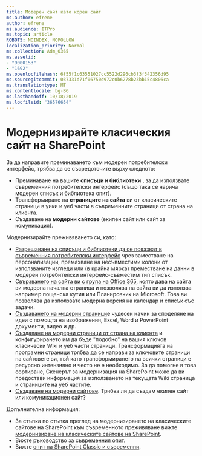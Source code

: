 ```yaml
---
title: Модерен сайт като корен сайт
ms.author: efrene
author: efrene
ms.audience: ITPro
ms.topic: article
ROBOTS: NOINDEX, NOFOLLOW
localization_priority: Normal
ms.collection: Adm_O365
ms.assetid:
- "9000153"
- "1692"
ms.openlocfilehash: 6f55f1c63551027cc5522d296cb3f3f342356d95
ms.sourcegitcommit: 037331d71f06750d972c0b6278b23bb15c4806ca
ms.translationtype: MT
ms.contentlocale: bg-BG
ms.lasthandoff: 10/18/2019
ms.locfileid: "36576654"
---
```

# <a name="modernize-your-classic-sharepoint-site"></a>Модернизирайте класическия сайт на SharePoint

За да направите преминаването към модерен потребителски интерфейс, трябва да се съсредоточите върху следното:

- Преминаване на вашите **списъци и библиотеки** , за да използвате съвременния потребителски интерфейс (също така се нарича модерен списък и библиотека опит).
- Трансформиране на **страниците на сайта** ви от класическите страници в уики и уеб части в съвременните страници от страна на клиента.
- Създаване на **модерни сайтове** (екипен сайт или сайт за комуникация).

Модернизирайте преживяването си, като:
- [Разрешаване на списъци и библиотеки да се показват в съвременния потребителски интерфейс](https://docs.microsoft.com/sharepoint/dev/transform/modernize-userinterface-lists-and-libraries) чрез заместване на персонализации, премахване на несъвместими колони от използваните изгледи или (в крайна мярка) преместване на данни в модерен потребителски интерфейс-съвместим тип списък.
- [Свързването на сайта ви с група на Office 365](https://docs.microsoft.com/sharepoint/dev/transform/modernize-connect-to-office365-group), която дава на сайта ви модерна начална страница и позволява на сайта ви да използва например пощенска кутия или Планировчик на Microsoft. Това ви позволява да използвате модерна версия на календар и списък със задачи.
- [Създаването на модерни страници](https://support.office.com/article/create-and-use-modern-pages-on-a-sharepoint-site-b3d46deb-27a6-4b1e-87b8-df851e503dec)е чудесен начин за споделяне на идеи с помощта на изображения, Excel, Word и PowerPoint документи, видео и др.
- [Създаване на модерни страници от страна на клиента](https://docs.microsoft.com/sharepoint/dev/transform/modernize-userinterface-site-pages) и конфигурирането им да бъде "подобно" на вашия ключов класически Wiki и уеб части страници. Трансформацията на програмни страници трябва да се направи за ключовите страници на сайтовете ви, тъй като трансформирането на всички страници е ресурсно интензивно и често не е необходимо. За да помогне в това сортиране, Скенерът за модернизация на SharePoint може да ви предостави информация за използването на текущата Wiki страница и страниците на уеб частите.
- [Създаване на модерни сайтове](https://support.office.com/article/create-a-team-site-in-sharepoint-ef10c1e7-15f3-42a3-98aa-b5972711777d). Трябва ли да създам екипен сайт или комуникационен сайт?

Допълнителна информация: 
- За стъпка по стъпка преглед на модернизирането на класическите сайтове на SharePoint към съвременното преживяване вижте [модернизиране на класическите сайтове на SharePoint](https://docs.microsoft.com/sharepoint/dev/transform/modernize-classic-sites).
- Вижте ръководство за [съвременния опит](https://docs.microsoft.com/sharepoint/guide-to-sharepoint-modern-experience).
- Вижте [опит на SharePoint Classic и съвременни](https://support.office.com/article/sharepoint-classic-and-modern-experiences-5725c103-505d-4a6e-9350-300d3ec7d73f). 




